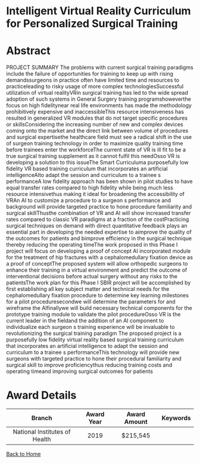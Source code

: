 
Intelligent Virtual Reality Curriculum for Personalized Surgical Training
=========================================================================

# Abstract


PROJECT SUMMARY The problems with current surgical training paradigms include the failure of opportunities for training to keep up with rising demandssurgeons in practice often have limited time and resources to practiceleading to risky usage of more complex technologiesSuccessful utilization of virtual realityVRin surgical training has led to the wide spread adoption of such systems in General Surgery training programshoweverthe focus on high fidelitynear real life environments has made the methodology prohibitively expensive and inaccessibleThis resource intensiveness has resulted in generalized VR modules that do not target specific procedures or skillsConsidering the increasing number of new and complex devices coming onto the market and the direct link between volume of procedures and surgical expertisethe healthcare field must see a radical shift in the use of surgeon training technology in order to maximize quality training time before trainees enter the workforceThe current state of VR is ill fit to be a true surgical training supplement as it cannot fulfil this needOsso VR is developing a solution to this issueThe Smart Curriculuma purposefully low fidelity VR based training curriculum that incorporates an artificial intelligenceAIto adapt the session and curriculum to a trainee s performanceA low fidelity approach has been shown in pilot studies to have equal transfer rates compared to high fidelity while being much less resource intensivethus making it ideal for broadening the accessibility of VRAn AI to customize a procedure to a surgeon s performance and background will provide targeted practice to hone procedure familiarity and surgical skillThusthe combination of VR and AI will show increased transfer rates compared to classic VR paradigms at a fraction of the costPracticing surgical techniques on demand with direct quantitative feedback plays an essential part in developing the needed expertise to aimprove the quality of the outcomes for patients and bimprove efficiency in the surgical technique thereby reducing the operating timeThe work proposed in this Phase I project will focus on developing a proof of concept AI incorporated module for the treatment of hip fractures with a cephalomedullary fixation device as a proof of conceptThe proposed system will allow orthopedic surgeons to enhance their training in a virtual environment and predict the outcome of interventional decisions before actual surgery without any risks to the patientsThe work plan for this Phase I SBIR project will be accomplished by first establishing all key subject matter and technical needs for the cephalomedullary fixation procedure to determine key learning milestones for a pilot proceduresecondwe will determine the parameters for and wireframe the AIfinallywe will build necessary technical components for the prototype training module to validate the pilot procedureOsso VR is the current leader in the fieldand the addition of an AI component to individualize each surgeon s training experience will be invaluable to revolutionizing the surgical training paradigm The proposed project is a purposefully low fidelity virtual reality based surgical training curriculum that incorporates an artificial intelligence to adapt the session and curriculum to a trainee s performanceThis technology will provide new surgeons with targeted practice to hone their procedural familiarity and surgical skill to improve proficiencythus reducing training costs and operating timeand improving surgical outcomes for patients  

# Award Details

|Branch|Award Year|Award Amount|Keywords|
| :---: | :---: | :---: | :---: |
|National Institutes of Health|2019|$215,545||
  
  


[Back to Home](https://github.com/chrischow/dod_sbir_awards#2425)